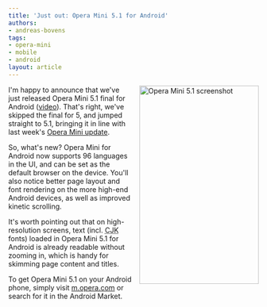 ```yaml
---
title: 'Just out: Opera Mini 5.1 for Android'
authors:
- andreas-bovens
tags:
- opera-mini
- mobile
- android
layout: article
---
```

<a href="http://files.myopera.com/andreasbovens/blog/device2.png"><img src="http://files.myopera.com/andreasbovens/blog/device2.png" alt="Opera Mini 5.1 screenshot" style="float: right; margin: 0 0 1em 1em; width: 240px; height: 400px;" /></a>

<p>I&#39;m happy to announce that we&#39;ve just released Opera Mini 5.1 final for Android (<a href="http://www.youtube.com/watch?v=AJTaKch7OIU">video</a>). That&#39;s right, we&#39;ve skipped the final for 5, and jumped straight to 5.1, bringing it in line with last week&#39;s <a href="http://www.opera.com/press/releases/2010/07/08/">Opera Mini update</a>.</p>

<p>So, what&#39;s new? Opera Mini for Android now supports 96 languages in the UI, and can be set as the default browser on the device. You&#39;ll also notice better page layout and font rendering on the more high-end Android devices, as well as improved kinetic scrolling.</p>

<p>It&#39;s worth pointing out that on high-resolution screens, text (incl. <abbr title="Chinese-Japanese-Korean">CJK</abbr> fonts) loaded in Opera Mini 5.1 for Android is already readable without zooming in, which is handy for skimming page content and titles.</p>

<p>To get Opera Mini 5.1 on your Android phone, simply visit <a href="http://m.opera.com/">m.opera.com</a> or search for it in the Android Market.</p>
